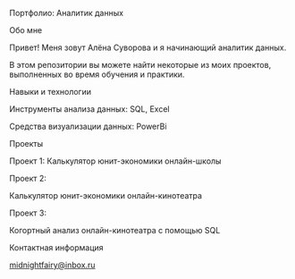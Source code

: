 Портфолио: Аналитик данных

Обо мне

Привет! Меня зовут Алёна Суворова и я начинающий аналитик данных.

В этом репозитории вы можете найти некоторые из моих проектов, выполненных во время обучения и практики.

Навыки и технологии

Инструменты анализа данных: SQL, Excel

Средства визуализации данных: PowerBi

Проекты

Проект 1: 
Калькулятор юнит-экономики онлайн-школы

Проект 2:

Калькулятор юнит-экономики онлайн-кинотеатра

Проект 3:

Когортный анализ онлайн-кинотеатра с помощью SQL

Контактная информация

midnightfairy@inbox.ru
